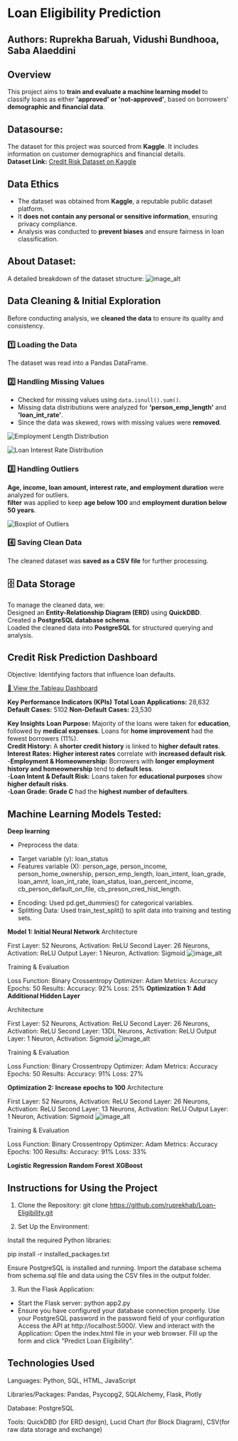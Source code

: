 # Loan Eligibility Prediction
## Authors: Ruprekha Baruah, Vidushi Bundhooa, Saba Alaeddini
## Overview 
This project aims to **train and evaluate a machine learning model** to classify loans as either **'approved' or 'not-approved'**, based on borrowers' **demographic and financial data**.

## Datasourse: 
The dataset for this project was sourced from **Kaggle**. It includes information on customer demographics and financial details.  
**Dataset Link:** [Credit Risk Dataset on Kaggle](https://www.kaggle.com/datasets/laotse/credit-risk-dataset)

## Data Ethics  
- The dataset was obtained from **Kaggle**, a reputable public dataset platform.  
- It **does not contain any personal or sensitive information**, ensuring privacy compliance.  
- Analysis was conducted to **prevent biases** and ensure fairness in loan classification.  

## About Dataset: 
A detailed breakdown of the dataset structure: 
![image_alt](images/dataset_info.png)


## Data Cleaning & Initial Exploration

Before conducting analysis, we **cleaned the data** to ensure its quality and consistency. 

### **1️⃣ Loading the Data**  
The dataset was read into a Pandas DataFrame.

### **2️⃣ Handling Missing Values** 
* Checked for missing values using `data.isnull().sum()`.  
* Missing data distributions were analyzed for **'person_emp_length'** and **'loan_int_rate'**.  
* Since the data was skewed, rows with missing values were **removed**.

![Employment Length Distribution](images/person_emp_length_hist.png)

![Loan Interest Rate Distribution](images/loan_int_rate_hist.png)

### **3️⃣ Handling Outliers**

**Age, income, loan amount, interest rate, and employment duration** were analyzed for outliers.  
**filter** was applied to keep **age below 100** and **employment duration below 50 years**.  

![Boxplot of Outliers](images/boxplot.png)

### **4️⃣ Saving Clean Data**  
The cleaned dataset was **saved as a CSV file** for further processing.  


## 🗄️ Data Storage  
To manage the cleaned data, we:  
Designed an **Entity-Relationship Diagram (ERD)** using **QuickDBD**.  
Created a **PostgreSQL database schema**.  
Loaded the cleaned data into **PostgreSQL** for structured querying and analysis.

## Credit Risk Prediction Dashboard
Objective: Identifying factors that influence loan defaults.

[🔗 View the Tableau Dashboard](https://public.tableau.com/app/profile/ruprekha.baruah/viz/Credit_Risk_17405893318310/Dashboard)

**Key Performance Indicators (KPIs)**
**Total Loan Applications:** 28,632
**Default Cases:** 5102
**Non-Default Cases:** 23,530

**Key Insights**
**Loan Purpose:** Majority of the loans were taken for **education**, followed by **medical expenses**. Loans for **home improvement** had the fewest borrowers (11%).  
**Credit History:** A **shorter credit history** is linked to **higher default rates**.  
**Interest Rates:** **Higher interest rates** correlate with **increased default risk**.  
-**Employment & Homeownership:** Borrowers with **longer employment history and homeownership** tend to **default less**.  
-**Loan Intent & Default Risk:** Loans taken for **educational purposes** show **higher default risks**.  
-**Loan Grade:** **Grade C** had the **highest number of defaulters**.  


## Machine Learning Models Tested:

**Deep learning**
* Preprocess the data:
- Target variable (y): loan_status
- Features variable (X): person_age, person_income, person_home_ownership, person_emp_length, loan_intent, loan_grade, loan_amnt, loan_int_rate, loan_status, loan_percent_income, cb_person_default_on_file, cb_preson_cred_hist_length.
* Encoding: Used pd.get_dummies() for categorical variables.
* Splitting Data: Used train_test_split() to split data into training and testing sets.

**Model 1: Initial Neural Network**
Architecture

First Layer: 52 Neurons, Activation: ReLU
Second Layer: 26 Neurons, Activation: ReLU
Output Layer: 1 Neuron, Activation: Sigmoid
![image_alt](images/DL_model1.png)

Training & Evaluation

Loss Function: Binary Crossentropy
Optimizer: Adam
Metrics: Accuracy
Epochs: 50
Results:
Accuracy: 92%
Loss: 25%
**Optimization 1: Add Additional Hidden Layer**

Architecture

First Layer: 52 Neurons, Activation: ReLU
Second Layer: 26 Neurons, Activation: ReLU
Second Layer: 13DL Neurons, Activation: ReLU
Output Layer: 1 Neuron, Activation: Sigmoid
![image_alt](images/optimization1_DL.png)

Training & Evaluation

Loss Function: Binary Crossentropy
Optimizer: Adam
Metrics: Accuracy
Epochs: 50
Results:
Accuracy: 91%
Loss: 27%

**Optimization 2: Increase epochs to 100**
Architecture

First Layer: 52 Neurons, Activation: ReLU
Second Layer: 26 Neurons, Activation: ReLU
Second Layer: 13 Neurons, Activation: ReLU
Output Layer: 1 Neuron, Activation: Sigmoid
![image_alt](images/DL_optimization2.png)

Training & Evaluation

Loss Function: Binary Crossentropy
Optimizer: Adam
Metrics: Accuracy
Epochs: 100
Results:
Accuracy: 91%
Loss: 33%

**Logistic Regression**
**Random Forest**
**XGBoost**


## Instructions for Using the Project
1. Clone the Repository: git clone 
https://github.com/ruprekhab/Loan-Eligibility.git

2. Set Up the Environment:

Install the required Python libraries: 
<p> pip install -r installed_packages.txt

Ensure PostgreSQL is installed and running. Import the database schema from schema.sql file and data using the CSV files in the output folder.

3. Run the Flask Application:

* Start the Flask server: python app2.py
* Ensure you have configured your database connection properly. Use your PostgreSQL password in the password field of your configuration
Access the API at http://localhost:5000/. 
View and interact with the Application: Open the index.html file in your web browser. Fill up the form and click "Predict Loan Eligibility".

## Technologies Used
Languages: Python, SQL, HTML, JavaScript

Libraries/Packages: Pandas, Psycopg2, SQLAlchemy, Flask, Plotly

Database: PostgreSQL

Tools: QuickDBD (for ERD design), Lucid Chart (for Block Diagram), CSV(for raw data storage and exchange)

